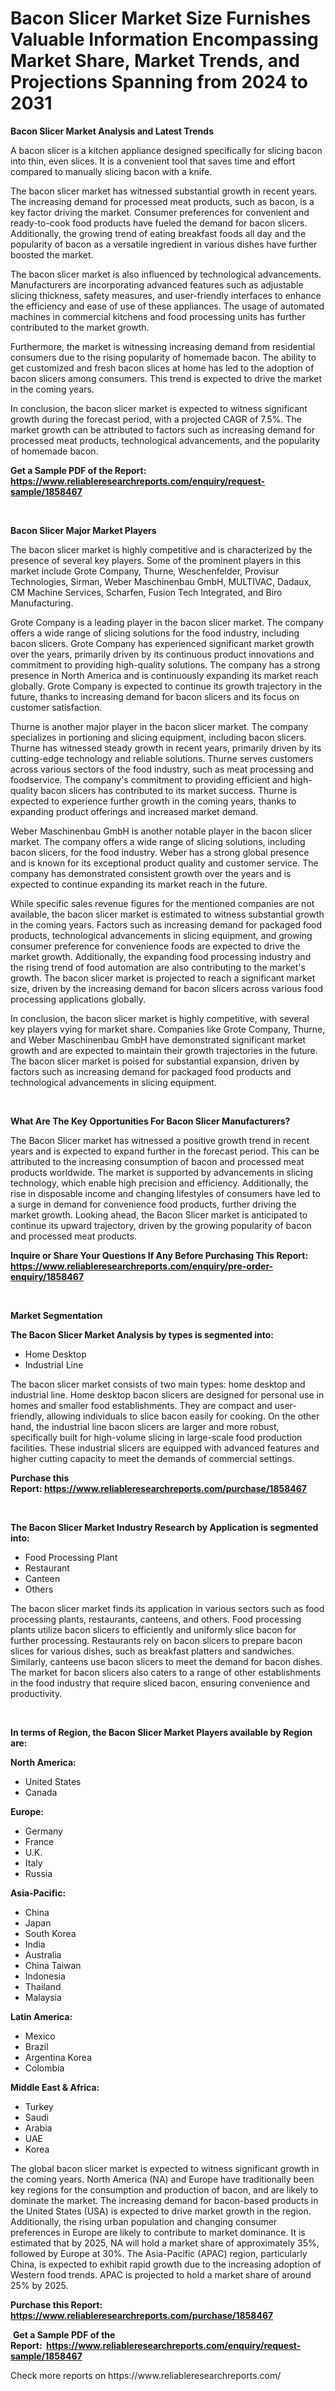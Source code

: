 <p><h1>Bacon Slicer Market Size Furnishes Valuable Information Encompassing Market Share, Market Trends, and Projections Spanning from 2024 to 2031</h1></p><p><strong>Bacon Slicer Market Analysis and Latest Trends</strong></p>
<p><p>A bacon slicer is a kitchen appliance designed specifically for slicing bacon into thin, even slices. It is a convenient tool that saves time and effort compared to manually slicing bacon with a knife.</p><p>The bacon slicer market has witnessed substantial growth in recent years. The increasing demand for processed meat products, such as bacon, is a key factor driving the market. Consumer preferences for convenient and ready-to-cook food products have fueled the demand for bacon slicers. Additionally, the growing trend of eating breakfast foods all day and the popularity of bacon as a versatile ingredient in various dishes have further boosted the market.</p><p>The bacon slicer market is also influenced by technological advancements. Manufacturers are incorporating advanced features such as adjustable slicing thickness, safety measures, and user-friendly interfaces to enhance the efficiency and ease of use of these appliances. The usage of automated machines in commercial kitchens and food processing units has further contributed to the market growth.</p><p>Furthermore, the market is witnessing increasing demand from residential consumers due to the rising popularity of homemade bacon. The ability to get customized and fresh bacon slices at home has led to the adoption of bacon slicers among consumers. This trend is expected to drive the market in the coming years.</p><p>In conclusion, the bacon slicer market is expected to witness significant growth during the forecast period, with a projected CAGR of 7.5%. The market growth can be attributed to factors such as increasing demand for processed meat products, technological advancements, and the popularity of homemade bacon.</p></p>
<p><strong>Get a Sample PDF of the Report:&nbsp; <a href="https://www.reliableresearchreports.com/enquiry/request-sample/1858467">https://www.reliableresearchreports.com/enquiry/request-sample/1858467</a></strong></p>
<p>&nbsp;</p>
<p><strong>Bacon Slicer Major Market Players</strong></p>
<p><p>The bacon slicer market is highly competitive and is characterized by the presence of several key players. Some of the prominent players in this market include Grote Company, Thurne, Weschenfelder, Provisur Technologies, Sirman, Weber Maschinenbau GmbH, MULTIVAC, Dadaux, CM Machine Services, Scharfen, Fusion Tech Integrated, and Biro Manufacturing.</p><p>Grote Company is a leading player in the bacon slicer market. The company offers a wide range of slicing solutions for the food industry, including bacon slicers. Grote Company has experienced significant market growth over the years, primarily driven by its continuous product innovations and commitment to providing high-quality solutions. The company has a strong presence in North America and is continuously expanding its market reach globally. Grote Company is expected to continue its growth trajectory in the future, thanks to increasing demand for bacon slicers and its focus on customer satisfaction.</p><p>Thurne is another major player in the bacon slicer market. The company specializes in portioning and slicing equipment, including bacon slicers. Thurne has witnessed steady growth in recent years, primarily driven by its cutting-edge technology and reliable solutions. Thurne serves customers across various sectors of the food industry, such as meat processing and foodservice. The company's commitment to providing efficient and high-quality bacon slicers has contributed to its market success. Thurne is expected to experience further growth in the coming years, thanks to expanding product offerings and increased market demand.</p><p>Weber Maschinenbau GmbH is another notable player in the bacon slicer market. The company offers a wide range of slicing solutions, including bacon slicers, for the food industry. Weber has a strong global presence and is known for its exceptional product quality and customer service. The company has demonstrated consistent growth over the years and is expected to continue expanding its market reach in the future.</p><p>While specific sales revenue figures for the mentioned companies are not available, the bacon slicer market is estimated to witness substantial growth in the coming years. Factors such as increasing demand for packaged food products, technological advancements in slicing equipment, and growing consumer preference for convenience foods are expected to drive the market growth. Additionally, the expanding food processing industry and the rising trend of food automation are also contributing to the market's growth. The bacon slicer market is projected to reach a significant market size, driven by the increasing demand for bacon slicers across various food processing applications globally.</p><p>In conclusion, the bacon slicer market is highly competitive, with several key players vying for market share. Companies like Grote Company, Thurne, and Weber Maschinenbau GmbH have demonstrated significant market growth and are expected to maintain their growth trajectories in the future. The bacon slicer market is poised for substantial expansion, driven by factors such as increasing demand for packaged food products and technological advancements in slicing equipment.</p></p>
<p>&nbsp;</p>
<p><strong>What Are The Key Opportunities For Bacon Slicer Manufacturers?</strong></p>
<p><p>The Bacon Slicer market has witnessed a positive growth trend in recent years and is expected to expand further in the forecast period. This can be attributed to the increasing consumption of bacon and processed meat products worldwide. The market is supported by advancements in slicing technology, which enable high precision and efficiency. Additionally, the rise in disposable income and changing lifestyles of consumers have led to a surge in demand for convenience food products, further driving the market growth. Looking ahead, the Bacon Slicer market is anticipated to continue its upward trajectory, driven by the growing popularity of bacon and processed meat products.</p></p>
<p><strong>Inquire or Share Your Questions If Any Before Purchasing This Report: <a href="https://www.reliableresearchreports.com/enquiry/pre-order-enquiry/1858467">https://www.reliableresearchreports.com/enquiry/pre-order-enquiry/1858467</a></strong></p>
<p>&nbsp;</p>
<p><strong>Market Segmentation</strong></p>
<p><strong>The Bacon Slicer Market Analysis by types is segmented into:</strong></p>
<p><ul><li>Home Desktop</li><li>Industrial Line</li></ul></p>
<p><p>The bacon slicer market consists of two main types: home desktop and industrial line. Home desktop bacon slicers are designed for personal use in homes and smaller food establishments. They are compact and user-friendly, allowing individuals to slice bacon easily for cooking. On the other hand, the industrial line bacon slicers are larger and more robust, specifically built for high-volume slicing in large-scale food production facilities. These industrial slicers are equipped with advanced features and higher cutting capacity to meet the demands of commercial settings.</p></p>
<p><strong>Purchase this Report:&nbsp;<a href="https://www.reliableresearchreports.com/purchase/1858467">https://www.reliableresearchreports.com/purchase/1858467</a></strong></p>
<p>&nbsp;</p>
<p><strong>The Bacon Slicer Market Industry Research by Application is segmented into:</strong></p>
<p><ul><li>Food Processing Plant</li><li>Restaurant</li><li>Canteen</li><li>Others</li></ul></p>
<p><p>The bacon slicer market finds its application in various sectors such as food processing plants, restaurants, canteens, and others. Food processing plants utilize bacon slicers to efficiently and uniformly slice bacon for further processing. Restaurants rely on bacon slicers to prepare bacon slices for various dishes, such as breakfast platters and sandwiches. Similarly, canteens use bacon slicers to meet the demand for bacon dishes. The market for bacon slicers also caters to a range of other establishments in the food industry that require sliced bacon, ensuring convenience and productivity.</p></p>
<p>&nbsp;</p>
<p><strong>In terms of Region, the Bacon Slicer Market Players available by Region are:</strong></p>
<p>
    <p> <strong> North America: </strong>
        <ul>
            <li>United States</li>
            <li>Canada</li>
        </ul>
        </p> 
    <p> <strong> Europe: </strong>
        <ul>
            <li>Germany</li>
            <li>France</li>
            <li>U.K.</li>
            <li>Italy</li>
            <li>Russia</li>
        </ul>
        </p> 
    <p> <strong> Asia-Pacific: </strong>
        <ul>
            <li>China</li>
            <li>Japan</li>
            <li>South Korea</li>
            <li>India</li>
            <li>Australia</li>
            <li>China Taiwan</li>
            <li>Indonesia</li>
            <li>Thailand</li>
            <li>Malaysia</li>
        </ul>
        </p> 
    <p> <strong> Latin America: </strong>
        <ul>
            <li>Mexico</li>
            <li>Brazil</li>
            <li>Argentina Korea</li>
            <li>Colombia</li>
        </ul>
        </p> 
    <p> <strong> Middle East & Africa: </strong>
        <ul>
            <li>Turkey</li>
            <li>Saudi</li>
            <li>Arabia</li>
            <li>UAE</li>
            <li>Korea</li>
        </ul>
    </p>
    </p>
<p><p>The global bacon slicer market is expected to witness significant growth in the coming years. North America (NA) and Europe have traditionally been key regions for the consumption and production of bacon, and are likely to dominate the market. The increasing demand for bacon-based products in the United States (USA) is expected to drive market growth in the region. Additionally, the rising urban population and changing consumer preferences in Europe are likely to contribute to market dominance. It is estimated that by 2025, NA will hold a market share of approximately 35%, followed by Europe at 30%. The Asia-Pacific (APAC) region, particularly China, is expected to exhibit rapid growth due to the increasing adoption of Western food trends. APAC is projected to hold a market share of around 25% by 2025.</p></p>
<p><strong>Purchase this Report: <a href="https://www.reliableresearchreports.com/purchase/1858467">https://www.reliableresearchreports.com/purchase/1858467</a></strong></p>
<p>&nbsp;<strong>Get a Sample PDF of the Report:&nbsp;&nbsp;<a href="https://www.reliableresearchreports.com/enquiry/request-sample/1858467">https://www.reliableresearchreports.com/enquiry/request-sample/1858467</a></strong></p>
<p><strong></strong></p>
<p>Check more reports on https://www.reliableresearchreports.com/</p>
